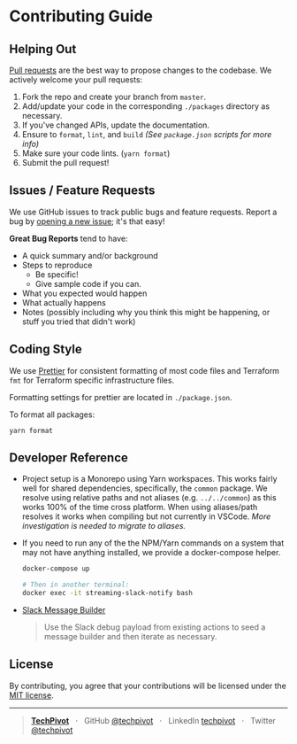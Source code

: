 # Contributing Guide

## Helping Out

[Pull requests](https://github.com/techpivot/streaming-slack-notify/pulls) are the best way to propose changes to the codebase. We actively welcome your pull requests:

1. Fork the repo and create your branch from `master`.
1. Add/update your code in the corresponding `./packages` directory as necessary.
1. If you've changed APIs, update the documentation.
1. Ensure to `format`, `lint`, and `build` _(See `package.json` scripts for more info)_
1. Make sure your code lints. (`yarn format`)
1. Submit the pull request!

## Issues / Feature Requests

We use GitHub issues to track public bugs and feature requests. Report a bug by [opening a new issue](); it's that easy!

**Great Bug Reports** tend to have:

- A quick summary and/or background
- Steps to reproduce
  - Be specific!
  - Give sample code if you can.
- What you expected would happen
- What actually happens
- Notes (possibly including why you think this might be happening, or stuff you tried that didn't work)

## Coding Style

We use [Prettier](https://prettier.io/) for consistent formatting of most code files and Terraform `fmt` for Terraform
specific infrastructure files.

Formatting settings for prettier are located in `./package.json`.

To format all packages:

```shell
yarn format
```

## Developer Reference

- Project setup is a Monorepo using Yarn workspaces. This works fairly well for shared dependencies,
  specifically, the `common` package. We resolve using relative paths and not aliases (e.g. `../../common`)
  as this works 100% of the time cross platform. When using aliases/path resolves it works when
  compiling but not currently in VSCode. _More investigation is needed to migrate to aliases._

- If you need to run any of the the NPM/Yarn commands on a system
  that may not have anything installed, we provide a docker-compose
  helper.

  ```bash
  docker-compose up

  # Then in another terminal:
  docker exec -it streaming-slack-notify bash
  ```

- [Slack Message Builder](https://api.slack.com/docs/messages/builder)
  > Use the Slack debug payload from existing actions to seed a message builder and then iterate as necessary.

## License

By contributing, you agree that your contributions will be licensed under the [MIT license](LICENSE).

---

> **[TechPivot](https://www.techpivot.net)** &nbsp;&nbsp;&middot;&nbsp;&nbsp;
> GitHub [@techpivot](https://github.com/techpivot) &nbsp;&nbsp;&middot;&nbsp;&nbsp;
> LinkedIn [techpivot](https://www.linkedin.com/company/techpivot/) &nbsp;&nbsp;&middot;&nbsp;&nbsp;
> Twitter [@techpivot](https://twitter.com/techpivot)
